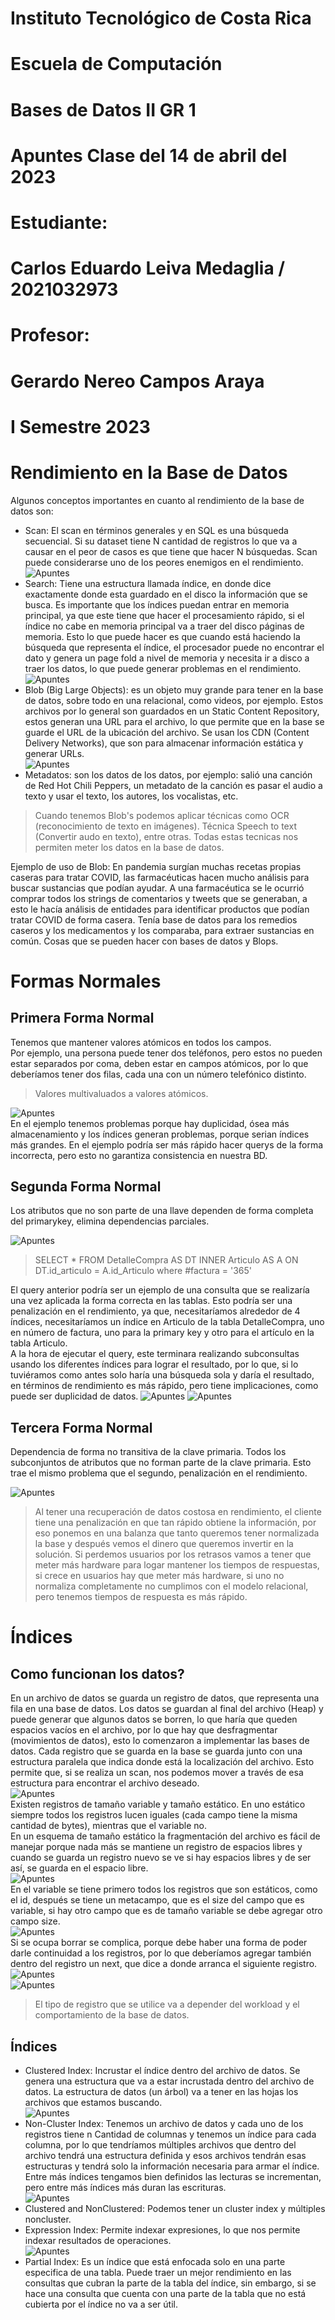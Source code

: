 [//]: # (Portada)
# Instituto Tecnológico de Costa Rica

# Escuela de Computación

# Bases de Datos II GR 1

# Apuntes Clase del 14 de abril del 2023

# Estudiante: 
# Carlos Eduardo Leiva Medaglia / 2021032973

# Profesor: 
# Gerardo Nereo Campos Araya

# I Semestre 2023
[//]: # (Dejo esto para que el siguiente texto inicie en una nueva página)
# 
# 
# 
# 
# 
# 
# 
# 
# 
# 
# 
# 
# 
# 
# 
# 
# 

[//]: # (![] imagen)
# Rendimiento en la Base de Datos
Algunos conceptos importantes en cuanto al rendimiento de la base de datos son:  
- Scan: El scan en términos generales y en SQL es una búsqueda secuencial. Si su dataset tiene N cantidad de registros lo que va a causar en el peor de casos es que tiene que hacer N búsquedas. Scan puede considerarse uno de los peores enemigos en el rendimiento.  
![Apuntes](https://imgur.com/ko70ZF8.png)  
- Search: Tiene una estructura llamada índice, en donde dice exactamente donde esta guardado en el disco la información que se busca. Es importante que los índices puedan entrar en memoria principal, ya que este tiene que hacer el procesamiento rápido, si el índice no cabe en memoria principal va a traer del disco páginas de memoria. Esto lo que puede hacer es que cuando está haciendo la búsqueda que representa el índice, el procesador puede no encontrar el dato y genera un page fold a nivel de memoria y necesita ir a disco a traer los datos, lo que puede generar problemas en el rendimiento.  
![Apuntes](https://imgur.com/1CkfzmG.png)  
- Blob (Big Large Objects): es un objeto muy grande para tener en la base de datos, sobre todo en una relacional, como videos, por ejemplo. Estos archivos por lo general son guardados en un Static Content Repository, estos generan una URL para el archivo, lo que permite que en la base se guarde el URL de la ubicación del archivo. Se usan los CDN (Content Delivery Networks), que son para almacenar información estática y generar URLs.  
![Apuntes](https://imgur.com/VkG48J1.png)    
- Metadatos: son los datos de los datos, por ejemplo: salió una canción de Red Hot Chili Peppers, un metadato de la canción es pasar el audio a texto y usar el texto, los autores, los vocalistas, etc.  

> Cuando tenemos Blob's podemos aplicar técnicas como OCR (reconocimiento de texto en imágenes). Técnica Speech to text (Convertir audo en texto), entre otras. Todas estas tecnicas nos permiten meter los datos en la base de datos.  

Ejemplo de uso de Blob: En pandemia surgían muchas recetas propias caseras para tratar COVID, las farmacéuticas hacen mucho análisis para buscar sustancias que podían ayudar. A una farmacéutica se le ocurrió comprar todos los strings de comentarios y tweets que se generaban, a esto le hacía análisis de entidades para identificar productos que podían tratar COVID de forma casera. Tenía base de datos para los remedios caseros y los medicamentos y los comparaba, para extraer sustancias en común. Cosas que se pueden hacer con bases de datos y Blops.
# Formas Normales
## Primera Forma Normal  

Tenemos que mantener valores atómicos en todos los campos.  
Por ejemplo, una persona puede tener dos teléfonos, pero estos no pueden estar separados por coma, deben estar en campos atómicos, por lo que deberíamos tener dos filas, cada una con un número telefónico distinto.  
> Valores multivaluados a valores atómicos.  

![Apuntes](https://imgur.com/o0DUuVZ.png)  
En el ejemplo tenemos problemas porque hay duplicidad, ósea más almacenamiento y los índices generan problemas, porque serian índices más grandes. En el ejemplo podría ser más rápido hacer querys de la forma incorrecta, pero esto no garantiza consistencia en nuestra BD.
## Segunda Forma Normal  
Los atributos que no son parte de una llave dependen de forma completa del primarykey, elimina dependencias parciales.  

![Apuntes](https://imgur.com/fPPhVoD.png)  

> SELECT * FROM DetalleCompra AS DT INNER Articulo AS A ON DT.id_articulo = A.id_Articulo where #factura = '365'

El query anterior podría ser un ejemplo de una consulta que se realizaría una vez aplicada la forma correcta en las tablas. Esto podría ser una penalización en el rendimiento, ya que, necesitaríamos alrededor de 4 índices, necesitaríamos un índice en Articulo de la tabla DetalleCompra, uno en número de factura, uno para la primary key y otro para el artículo en la tabla Articulo.  
A la hora de ejecutar el query, este terminara realizando subconsultas usando los diferentes índices para lograr el resultado, por lo que, si lo tuviéramos como antes solo haría una búsqueda sola y daría el resultado, en términos de rendimiento es más rápido, pero tiene implicaciones, como puede ser duplicidad de datos.
![Apuntes](https://imgur.com/hR5zUPf.png) 
![Apuntes](https://imgur.com/kMx6gMa.png)  
## Tercera Forma Normal  
Dependencia de forma no transitiva de la clave primaria. Todos los subconjuntos de atributos que no forman parte de la clave primaria. Esto trae el mismo problema que el segundo, penalización en el rendimiento.  

![Apuntes](https://imgur.com/bzDEQF9.png)  

> Al tener una recuperación de datos costosa en rendimiento, el cliente tiene una penalización en que tan rápido obtiene la información, por eso ponemos en una balanza que tanto queremos tener normalizada la base y después vemos el dinero que queremos invertir en la solución. Si perdemos usuarios por los retrasos vamos a tener que meter más hardware para logar mantener los tiempos de respuestas, si crece en usuarios hay que meter más hardware, si uno no normaliza completamente no cumplimos con el modelo relacional, pero tenemos tiempos de respuesta es más rápido.
# Índices  
## Como funcionan los datos?
En un archivo de datos se guarda un registro de datos, que representa una fila en una base de datos. Los datos se guardan al final del archivo (Heap) y puede generar que algunos datos se borren, lo que haría que queden espacios vacíos en el archivo, por lo que hay que desfragmentar (movimientos de datos), esto lo comenzaron a implementar las bases de datos. 
Cada registro que se guarda en la base se guarda junto con una estructura paralela que indica donde está la localización del archivo. Esto permite que, si se realiza un scan, nos podemos mover a través de esa estructura para encontrar el archivo deseado.  
![Apuntes](https://imgur.com/LhID0gE.png)  
Existen registros de tamaño variable y tamaño estático. En uno estático siempre todos los registros lucen iguales (cada campo tiene la misma cantidad de bytes), mientras que el variable no.  
En un esquema de tamaño estático la fragmentación del archivo es fácil de manejar porque nada más se mantiene un registro de espacios libres y cuando se guarda un registro nuevo se ve si hay espacios libres y de ser así, se guarda en el espacio libre.  
![Apuntes](https://imgur.com/uGXoixm.png)  
En el variable se tiene primero todos los registros que son estáticos, como el id, después se tiene un metacampo, que es el size del campo que es variable, si hay otro campo que es de tamaño variable se debe agregar otro campo size.  
![Apuntes](https://imgur.com/KRxgIHB.png)  
Si se ocupa borrar se complica, porque debe haber una forma de poder darle continuidad a los registros, por lo que deberíamos agregar también dentro del registro un next, que dice a donde arranca el siguiente registro.  
![Apuntes](https://imgur.com/flW3p0y.png)   
![Apuntes](https://imgur.com/8lubD0U.png)  
> El tipo de registro que se utilice va a depender del workload y el comportamiento de la base de datos.  
## Índices
- Clustered Index: Incrustar el índice dentro del archivo de datos. Se genera una estructura que va a estar incrustada dentro del archivo de datos. La estructura de datos (un árbol) va a tener en las hojas los archivos que estamos buscando.  
![Apuntes](https://imgur.com/RB4o2pL.png) 
- Non-Cluster Index: Tenemos un archivo de datos y cada uno de los registros tiene n Cantidad de columnas y tenemos un índice para cada columna, por lo que tendríamos múltiples archivos que dentro del archivo tendrá una estructura definida y esos archivos tendrán esas estructuras y tendrá solo la información necesaria para armar el índice. Entre más índices tengamos bien definidos las lecturas se incrementan, pero entre más índices más duran las escrituras.  
![Apuntes](https://imgur.com/i7apSkF.png) 
- Clustered and NonClustered: Podemos tener un cluster index y múltiples noncluster.
- Expression Index: Permite indexar expresiones, lo que nos permite indexar resultados de operaciones.  
![Apuntes](https://imgur.com/LOs0QYg.png) 
- Partial Index: Es un índice que está enfocada solo en una parte especifica de una tabla. Puede traer un mejor rendimiento en las consultas que cubran la parte de la tabla del índice, sin embargo, si se hace una consulta que cuenta con una parte de la tabla que no está cubierta por el índice no va a ser útil.  